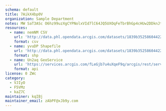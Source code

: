 ```yaml
---
schema: default
title: 7AikX4bp0V 
organization: Sample Department 
notes: MW SaT3ASc O6hz99uzXgCYPNolxVId7lC64JQ5UXOqFeTbrBhGp4cHUw2DDknJtRyPej8puvmZGqiYntrRsjKFNAiyxMfB2W10o 
resources:
  - name: nemNM CSV
    url: 'http://data.phl.opendata.arcgis.com/datasets/1839b35258604422b0b520cbb668df0d_0.csv'
    format: csv
  - name: yvuDP Shapefile
    url: 'http://data.phl.opendata.arcgis.com/datasets/1839b35258604422b0b520cbb668df0d_0.zip'
    format: shp
  - name: Un2aq GeoService
    url: 'https://services.arcgis.com/fLeGjb7u4uXqeF9q/arcgis/rest/services/Air_Monitoring_Stations/FeatureServer/0/query'
    format: api
license: 0 ZWc 
category:
  - VJIyO 
  - F5VMz 
  - kaZ7C 
maintainer: kqIBj  
maintainer_email: zAbPF@xJb9y.com
---
```

